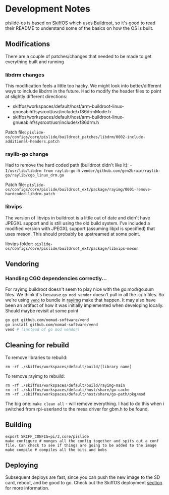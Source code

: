 # Development Notes
pislide-os is based on [SkiffOS](https://github.com/skiffos/SkiffOS) which uses [Buildroot](https://buildroot.org/), so it's good to read their README to understand some of the basics on how the OS is built.

## Modifications
There are a couple of patches/changes that needed to be made to get everything built and running

### libdrm changes
This modification feels a little too hacky. We might look into better/different ways to include libdrm in the future. Had to modify the header files to point at slightly different directions:
- skiffos/workspaces/default/host/arm-buildroot-linux-gnueabihf/sysroot/usr/include/xf86drmMode.h
- skiffos/workspaces/default/host/arm-buildroot-linux-gnueabihf/sysroot/usr/include/xf86drm.h

Patch file: `pislide-os/configs/core/pislide/buildroot_patches/libdrm/0002-include-additional-headers.patch`

### raylib-go change
Had to remove the hard coded path (buildroot didn't like it): `-I/usr/lib/libdrm from raylib-go` in `vendor/github.com/gen2brain/raylib-go/raylib/cgo_linux_drm.go`

Patch file: `pislide-os/configs/core/pislide/buildroot_ext/package/rayimg/0001-remove-hardcoded-libdrm.patch`

### libvips
The version of libvips in buildroot is a little out of date and didn't have JPEGXL support and is still using the old build system. I've included a modified version with JPEGXL support (assuming libjxl is specified) that uses meson. This should probably be upstreamed at some point.

libvips folder: `pislide-os/configs/core/pislide/buildroot_ext/package/libvips-meson`

## Vendoring

###  Handling CGO dependencies correctly...
For rayimg buildroot doesn't seem to play nice with the go.mod/go.sum files. We think it's because `go mod vendor` doesn't pull in all the .c/.h files. So we're using [`vend`](github.com/nomad-software/vend) to bundle in [rayimg](https://github.com/JarvyJ/rayimg) make that happen. It may also have been an artifact of how it was initially implemented when developing locally. Should maybe revisit at some point

```bash
go get github.com/nomad-software/vend
go install github.com/nomad-software/vend
vend # (instead of go mod vendor)
```

## Cleaning for rebuild
To remove libraries to rebuild:
```
rm -rf ./skiffos/workspaces/default/build/[library name]
```

To remove rayimg to rebuild:
```
rm -rf ./skiffos/workspaces/default/build/rayimg-main
rm -rf ./skiffos/workspaces/default/host/share/go-cache
rm -rf ./skiffos/workspaces/default/host/share/go-path/pkg/mod
```

The big one:
`make clean all` - will remove everything. I had to do this when i switched from rpi-userland to the mesa driver for gbm.h to be found.

## Building
```
export SKIFF_CONFIG=pi/3,core/pislide
make configure # munges all the config together and spits out a conf file. Can check to see if things are going to be added to the image
make compile # compiles all the bits and bobs
```

## Deploying
Subsequent deploys are fast, since you can push the new image to the SD card, reboot, and be good to go. Check out the SkiffOS deployment [section](https://github.com/skiffos/skiffos?tab=readme-ov-file#flashing-the-sd-card) for more information.
